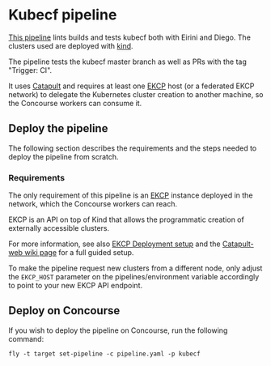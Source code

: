 # Kubecf pipeline

[This pipeline](https://concourse.suse.dev/teams/main/pipelines/kubecf) lints
builds and tests kubecf both with Eirini and Diego. The clusters used are
deployed with [kind](https://github.com/kubernetes-sigs/kind).

The pipeline tests the kubecf master branch as well as PRs with the tag
"Trigger: CI".

It uses [Catapult](https://github.com/SUSE/catapult) and requires at least one
[EKCP](https://github.com/mudler/ekcp) host (or a federated EKCP network) to
delegate the Kubernetes cluster creation to another machine, so the Concourse
workers can consume it.

## Deploy the pipeline

The following section describes the requirements and the steps needed to deploy
the pipeline from scratch.

### Requirements

The only requirement of this pipeline is an
[EKCP](https://github.com/mudler/ekcp) instance deployed in the network, which
the Concourse workers can reach.

EKCP is an API on top of Kind that allows the programmatic creation of
externally accessible clusters.

For more information, see also
[EKCP Deployment setup](https://github.com/mudler/ekcp/wiki/Deployment-setups)
and the [Catapult-web wiki page](https://github.com/SUSE/catapult/wiki/Catapult-web)
for a full guided setup.

To make the pipeline request new clusters from a different node, only adjust
the `EKCP_HOST` parameter on the pipelines/environment variable accordingly to
point to your new EKCP API endpoint.

## Deploy on Concourse

If you wish to deploy the pipeline on Concourse, run the following
command:

```
fly -t target set-pipeline -c pipeline.yaml -p kubecf
```

